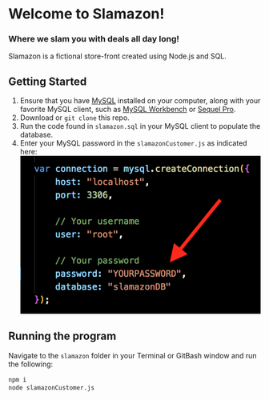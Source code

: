 # Welcome to Slamazon!
### Where we slam you with deals all day long!

Slamazon is a fictional store-front created using Node.js and SQL. 

## Getting Started

1. Ensure that you have [MySQL](https://dev.mysql.com/doc/refman/8.0/en/installing.html) installed on your computer, along with your favorite MySQL client, such as [MySQL Workbench](https://dev.mysql.com/downloads/workbench/) or [Sequel Pro](https://sequelpro.com/download).
2. Download or `git clone` this repo.
3. Run the code found in `slamazon.sql` in your MySQL client to populate the database.
4. Enter your MySQL password in the `slamazonCustomer.js` as indicated here:
![MySQL Password](/images/slamazon-password.png)

## Running the program

Navigate to the `slamazon` folder in your Terminal or GitBash window and run the following:
```
npm i 
node slamazonCustomer.js
```

 


